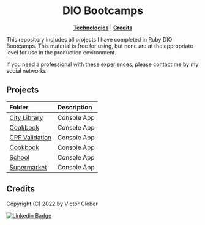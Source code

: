 <h1 align="center">
DIO Bootcamps
<br>
</h1>

<p align="center">
<b><a href="#technologies">Technologies</a></b>
|
<b><a href="#credits">Credits</a></b>
</p>

<p>This repository includes all projects I have completed in Ruby DIO Bootcamps.
This material is free for using, but none are at the appropriate level for use in the production environment.</p><p>
 If you need a professional with these experiences, please contact me by my social networks.
</p>

## Projects
| Folder                         | Description                                              |
| :----------------------------- | :------------------------------------------------------- |
| [City Library](https://github.com/victor-cleber/ruby_bootcamps/tree/main/dio/ruby_developer/challenges/city_library)     | Console App   |
| [Cookbook](https://github.com/victor-cleber/ruby_bootcamps/tree/main/dio/ruby_developer/challenges/cookbook)            | Console App |
| [CPF Validation](https://github.com/victor-cleber/ruby_bootcamps/tree/main/dio/ruby_developer/challenges/cpf_validation)            |Console App        |
| [Cookbook](https://github.com/victor-cleber/ruby_bootcamps/tree/main/dio/ruby_developer/challenges/cookbook)            | Console App |
| [School](https://github.com/victor-cleber/ruby_bootcamps/tree/main/dio/ruby_developer/challenges/school)            | Console App |
| [Supermarket](https://github.com/victor-cleber/ruby_bootcamps/tree/main/dio/ruby_developer/challenges/supermarket)            | Console App |




## Credits

Copyright (C) 2022 by Victor Cleber

[![Linkedin Badge](https://img.shields.io/badge/-LinkedIn-blue?style=for-the-badge&logo=Linkedin&logoColor=white&link=https://www.linkedin.com/in/victor-cleber/?locale=en_US)](https://www.linkedin.com/in/victor-cleber/?locale=en_US)
